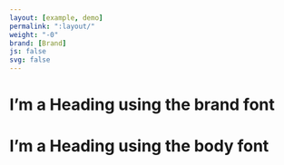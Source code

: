 ```yaml
---
layout: [example, demo]
permalink: ":layout/"
weight: "-0"
brand: [Brand]
js: false
svg: false
---
```


<h1 class="brand-font">I’m a Heading using the brand font</h1>

<h1 class="body-font">I’m a Heading using the body font</h1>